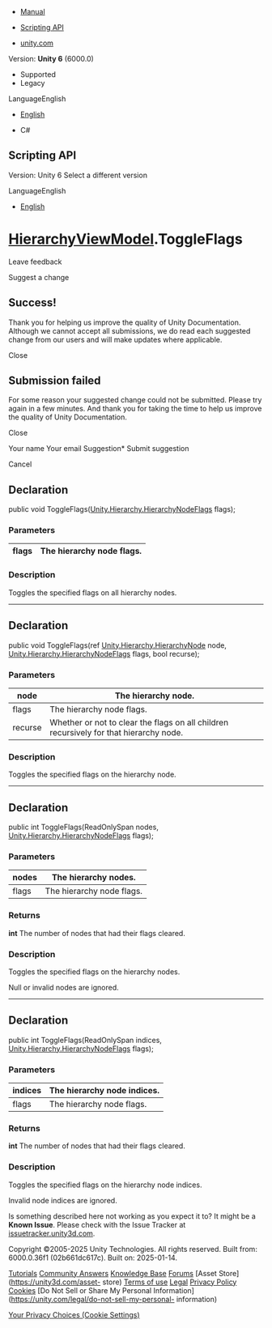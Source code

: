 [ ]()

  * [Manual](../Manual/index.html)
  * [Scripting API](../ScriptReference/index.html)

  * [unity.com](https://unity.com/)

Version: **Unity 6** (6000.0)

  * Supported
  * Legacy

LanguageEnglish

  * [English]()

  * C#

[ ](https://docs.unity3d.com)

## Scripting API

Version: Unity 6 Select a different version

LanguageEnglish

  * [English]()

#  [HierarchyViewModel](Unity.Hierarchy.HierarchyViewModel.html).ToggleFlags

Leave feedback

Suggest a change

## Success!

Thank you for helping us improve the quality of Unity Documentation. Although
we cannot accept all submissions, we do read each suggested change from our
users and will make updates where applicable.

Close

## Submission failed

For some reason your suggested change could not be submitted. Please <a>try
again</a> in a few minutes. And thank you for taking the time to help us
improve the quality of Unity Documentation.

Close

Your name Your email Suggestion* Submit suggestion

Cancel

[ ]()

## Declaration

public void
ToggleFlags([Unity.Hierarchy.HierarchyNodeFlags](Unity.Hierarchy.HierarchyNodeFlags.html)
flags);

### Parameters

flags | The hierarchy node flags.  
---|---  
  
### Description

Toggles the specified flags on all hierarchy nodes.

* * *

## Declaration

public void ToggleFlags(ref
[Unity.Hierarchy.HierarchyNode](Unity.Hierarchy.HierarchyNode.html) node,
[Unity.Hierarchy.HierarchyNodeFlags](Unity.Hierarchy.HierarchyNodeFlags.html)
flags, bool recurse);

### Parameters

node | The hierarchy node.  
---|---  
flags | The hierarchy node flags.  
recurse | Whether or not to clear the flags on all children recursively for that hierarchy node.  
  
### Description

Toggles the specified flags on the hierarchy node.

* * *

## Declaration

public int ToggleFlags(ReadOnlySpan<HierarchyNode> nodes,
[Unity.Hierarchy.HierarchyNodeFlags](Unity.Hierarchy.HierarchyNodeFlags.html)
flags);

### Parameters

nodes | The hierarchy nodes.  
---|---  
flags | The hierarchy node flags.  
  
### Returns

**int** The number of nodes that had their flags cleared.

### Description

Toggles the specified flags on the hierarchy nodes.

Null or invalid nodes are ignored.

* * *

## Declaration

public int ToggleFlags(ReadOnlySpan<int> indices,
[Unity.Hierarchy.HierarchyNodeFlags](Unity.Hierarchy.HierarchyNodeFlags.html)
flags);

### Parameters

indices | The hierarchy node indices.  
---|---  
flags | The hierarchy node flags.  
  
### Returns

**int** The number of nodes that had their flags cleared.

### Description

Toggles the specified flags on the hierarchy node indices.

Invalid node indices are ignored.

Is something described here not working as you expect it to? It might be a
**Known Issue**. Please check with the Issue Tracker at
[issuetracker.unity3d.com](https://issuetracker.unity3d.com).

Copyright ©2005-2025 Unity Technologies. All rights reserved. Built from:
6000.0.36f1 (02b661dc617c). Built on: 2025-01-14.

[Tutorials](https://unity3d.com/learn) [Community
Answers](https://answers.unity3d.com) [Knowledge
Base](https://support.unity3d.com/hc/en-us)
[Forums](https://forum.unity3d.com) [Asset Store](https://unity3d.com/asset-
store) [Terms of use](https://docs.unity3d.com/Manual/TermsOfUse.html)
[Legal](https://unity.com/legal) [Privacy
Policy](https://unity.com/legal/privacy-policy)
[Cookies](https://unity.com/legal/cookie-policy) [Do Not Sell or Share My
Personal Information](https://unity.com/legal/do-not-sell-my-personal-
information)

[Your Privacy Choices (Cookie Settings)](javascript:void\(0\);)

